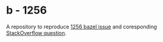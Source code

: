 # b - 1256

A repository to reproduce [1256 bazel issue] and coresponding [StackOverflow question].

[1256 bazel issue]: https://github.com/bazelbuild/rules_scala/issues/1256
[StackOverflow question]: https://stackoverflow.com/questions/66640581/bazel-scala-failed-worker-process-did-not-return-a-workresponse
